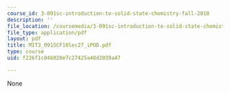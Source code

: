```yaml
---
course_id: 3-091sc-introduction-to-solid-state-chemistry-fall-2010
description: ''
file_location: /coursemedia/3-091sc-introduction-to-solid-state-chemistry-fall-2010/f226f1c046028e7c27425a48d2039a47_MIT3_091SCF10lec27_iPOD.pdf
file_type: application/pdf
layout: pdf
title: MIT3_091SCF10lec27_iPOD.pdf
type: course
uid: f226f1c046028e7c27425a48d2039a47

---
```

None